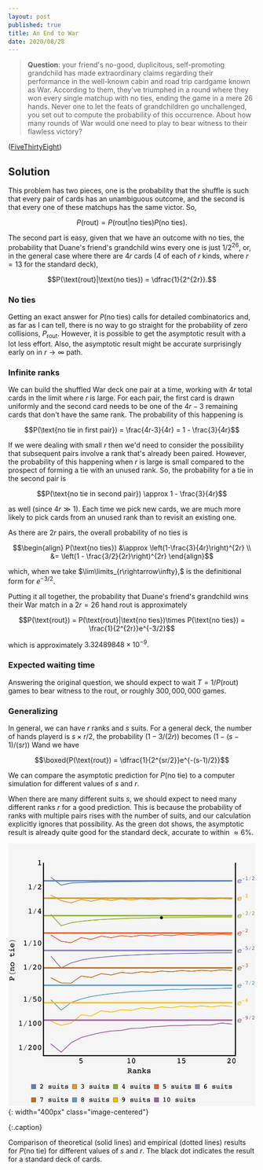 ```yaml
---
layout: post
published: true
title: An End to War
date: 2020/08/28
---
```


>**Question**: your friend's no-good, duplicitous, self-promoting grandchild has made extraordinary claims regarding their performance in the well-known cabin and road trip cardgame known as War. According to them, they've triumphed in a round where they won every single matchup with no ties, ending the game in a mere $26$ hands. Never one to let the feats of grandchildren go unchallenged, you set out to compute the probability of this occurrence. About how many rounds of War would one need to play to bear witness to their flawless victory?

<!--more-->

([FiveThirtyEight](URL))

## Solution

This problem has two pieces, one is the probability that the shuffle is such that every pair of cards has an unambiguous outcome, and the second is that every one of these matchups has the same victor. So,

$$P(\text{rout}) = P(\text{rout}|\text{no ties})P(\text{no ties}).$$

The second part is easy, given that we have an outcome with no ties, the probability that Duane's friend's grandchild wins every one is just $1/2^{26},$ or, in the general case where there are $4r$ cards ($4$ of each of $r$ kinds, where $r=13$ for the standard deck),

$$P(\text{rout}|\text{no ties}) = \dfrac{1}{2^{2r}}.$$

### No ties

Getting an exact answer for $P(\text{no ties})$ calls for detailed combinatorics and, as far as I can tell, there is no way to go straight for the probability of zero collisions, $P_\text{rout}.$ However, it is possible to get the asymptotic result with a lot less effort. Also, the asymptotic result might be accurate surprisingly early on in $r\rightarrow\infty$ path.

### Infinite ranks

We can build the shuffled War deck one pair at a time, working with $4r$ total cards in the limit where $r$ is large. For each pair, the first card is drawn uniformly and the second card needs to be one of the $4r - 3$ remaining cards that don't have the same rank. The probability of this happening is 

$$P(\text{no tie in first pair}) = \frac{4r-3}{4r} = 1 - \frac{3}{4r}$$

If we were dealing with small $r$ then we'd need to consider the possibility that subsequent pairs involve a rank that's already been paired. However, the probability of this happening when $r$ is large is small compared to the prospect of forming a tie with an unused rank. So, the probability for a tie in the second pair is

$$P(\text{no tie in second pair}) \approx 1 - \frac{3}{4r}$$

as well (since $4r \gg 1$). Each time we pick new cards, we are much more likely to pick cards from an unused rank than to revisit an existing one.

As there are $2r$ pairs, the overall probability of no ties is

$$\begin{align}
P(\text{no ties}) &\approx \left(1-\frac{3}{4r}\right)^{2r} \\
&= \left(1 - \frac{3/2}{2r}\right)^{2r}
\end{align}$$

which, when we take $\lim\limits_{r\rightarrow\infty},$ is the definitional form for $e^{-3/2}.$

Putting it all together, the probability that Duane's friend's grandchild wins their War match in a $2r=26$ hand rout is approximately

$$P(\text{rout}) = P(\text{rout}|\text{no ties})\times P(\text{no ties}) = \frac{1}{2^{2r}}e^{-3/2}$$

which is approximately $3.32489848\times 10^{-9}.$ 

### Expected waiting time

Answering the original question, we should expect to wait $T = 1/P(\text{rout})$ games to bear witness to the rout, or roughly $300,000,000$ games.

### Generalizing

In general, we can have $r$ ranks and $s$ suits. For a general deck, the number of hands playerd is $s\times r/2,$ the probability $(1-3/(2r))$ becomes $(1-(s-1)/(sr))$ Wand we have

$$\boxed{P(\text{rout}) = \dfrac{1}{2^{sr/2}}e^{-(s-1)/2}}$$

We can compare the asymptotic prediction for $P(\text{no tie})$ to a computer simulation for different values of $s$ and $r$. 

When there are many different suits $s,$ we should expect to need many different ranks $r$ for a good prediction. This is because the probability of ranks with multiple pairs rises with the number of suits, and our calculation explicitly ignores that possibility. As the green dot shows, the asymptotic result is already quite good for the standard deck, accurate to within $\approx6\%.$

![](/img/2020-08-28-P-no-tie-1000000-black.png 
){: width="400px" class="image-centered"}

{:.caption}

Comparison of theoretical (solid lines) and empirical (dotted lines) results for $P(\text{no tie})$ for different values of $s$ and $r.$ The black dot indicates the result for a standard deck of cards.


<br>
